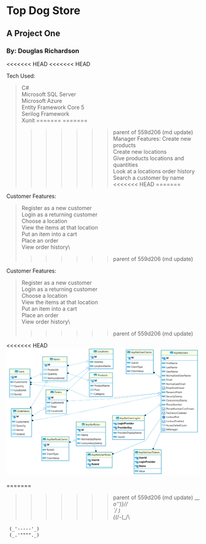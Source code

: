 # Top Dog Store
## A Project One
### By: Douglas Richardson

<<<<<<< HEAD
<<<<<<< HEAD

Tech Used:
> C# \
> Microsoft SQL Server \
> Microsoft Azure \
> Entity Framework Core 5 \
> Serilog Framework \
> Xunit 
=======
=======
>>>>>>> parent of 559d206 (md update)
Manager Features:
> Create new products \
> Create new locations\
> Give products locations and quantities\
> Look at a locations order history\
> Search a customer by name\
<<<<<<< HEAD
=======

Customer Features:
> Register as a new customer\
> Login as a returning customer\
> Choose a location\
> View the items at that location\
> Put an item into a cart\
> Place an order\
> View order history\
>>>>>>> parent of 559d206 (md update)

Customer Features:
> Register as a new customer\
> Login as a returning customer\
> Choose a location\
> View the items at that location\
> Put an item into a cart\
> Place an order\
> View order history\
>>>>>>> parent of 559d206 (md update)

<<<<<<< HEAD
![My ER Diagram](/erDiagram.png)

=======
>>>>>>> parent of 559d206 (md update)
       __      _\
     o'')}____//\
     `_/      )\
     (_(_/-(_/\


     (_'-----'_)
     (_.'""""._)